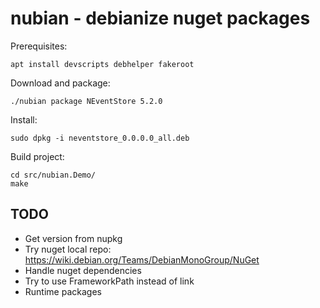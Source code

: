 # nubian - debianize nuget packages

Prerequisites:

```
apt install devscripts debhelper fakeroot
```

Download and package:
```
./nubian package NEventStore 5.2.0
```
Install:
```
sudo dpkg -i neventstore_0.0.0.0_all.deb
```
Build project:
```
cd src/nubian.Demo/
make
```

## TODO

* Get version from nupkg
* Try nuget local repo: https://wiki.debian.org/Teams/DebianMonoGroup/NuGet
* Handle nuget dependencies
* Try to use FrameworkPath instead of link
* Runtime packages
